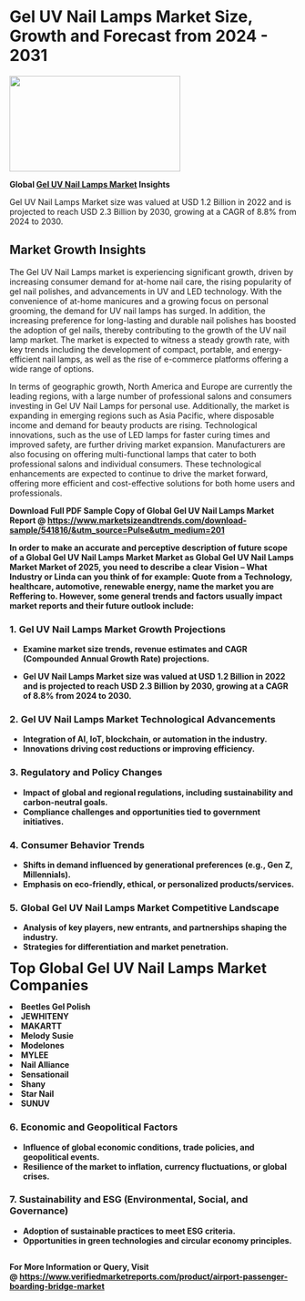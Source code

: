 <H1>Gel UV Nail Lamps Market Size, Growth and Forecast from 2024 - 2031</H1><img class="aligncenter size-medium wp-image-584254" src="https://thirdeyenews.in/wp-content/uploads/2024/09/Global-Market-Research-300x168.jpeg" alt="" width="300" height="168" /><p><strong>Global&nbsp;<a href="https://www.marketsizeandtrends.com/download-sample/541816/&amp;utm_source=Pulse&amp;utm_medium=201">Gel UV Nail Lamps Market</a> Insights</strong></p><p>Gel UV Nail Lamps Market size was valued at USD 1.2 Billion in 2022 and is projected to reach USD 2.3 Billion by 2030, growing at a CAGR of 8.8% from 2024 to 2030.</p><p><h2>Market Growth Insights</h2> <p>The Gel UV Nail Lamps market is experiencing significant growth, driven by increasing consumer demand for at-home nail care, the rising popularity of gel nail polishes, and advancements in UV and LED technology. With the convenience of at-home manicures and a growing focus on personal grooming, the demand for UV nail lamps has surged. In addition, the increasing preference for long-lasting and durable nail polishes has boosted the adoption of gel nails, thereby contributing to the growth of the UV nail lamp market. The market is expected to witness a steady growth rate, with key trends including the development of compact, portable, and energy-efficient nail lamps, as well as the rise of e-commerce platforms offering a wide range of options.</p> <p><strong></strong></p> <p>In terms of geographic growth, North America and Europe are currently the leading regions, with a large number of professional salons and consumers investing in Gel UV Nail Lamps for personal use. Additionally, the market is expanding in emerging regions such as Asia Pacific, where disposable income and demand for beauty products are rising. Technological innovations, such as the use of LED lamps for faster curing times and improved safety, are further driving market expansion. Manufacturers are also focusing on offering multi-functional lamps that cater to both professional salons and individual consumers. These technological enhancements are expected to continue to drive the market forward, offering more efficient and cost-effective solutions for both home users and professionals.</p> <p><strong></p><p><span class=""><strong>Download Full PDF Sample Copy of Global Gel UV Nail Lamps Market Report</strong> @ <a href="https://www.marketsizeandtrends.com/download-sample/541816/&amp;utm_source=Pulse&amp;utm_medium=201" target="_blank">https://www.marketsizeandtrends.com/download-sample/541816/&amp;utm_source=Pulse&amp;utm_medium=201</a></span></p><p>In order to make an accurate and perceptive description of future scope of a Global&nbsp;Gel UV Nail Lamps Market Market as Global&nbsp;Gel UV Nail Lamps Market Market of 2025, you need to describe a clear Vision &ndash; What Industry or Linda can you think of for example: Quote from a Technology, healthcare, automotive, renewable energy, name the market you are Reffering to. However, some general trends and factors usually impact market reports and their future outlook include:</p><h3>1.&nbsp;<strong>Gel UV Nail Lamps Market Growth Projections</strong></h3><ul><li>Examine market size trends, revenue estimates and CAGR (Compounded Annual Growth Rate) projections.</li><li><p>Gel UV Nail Lamps Market size was valued at USD 1.2 Billion in 2022 and is projected to reach USD 2.3 Billion by 2030, growing at a CAGR of 8.8% from 2024 to 2030.</p></li></ul><h3>2.&nbsp;<strong>Gel UV Nail Lamps Market Technological Advancements</strong></h3><ul><li>Integration of AI, IoT, blockchain, or automation in the industry.</li><li>Innovations driving cost reductions or improving efficiency.</li></ul><h3>3.&nbsp;<strong>Regulatory and Policy Changes</strong></h3><ul><li>Impact of global and regional regulations, including sustainability and carbon-neutral goals.</li><li>Compliance challenges and opportunities tied to government initiatives.</li></ul><h3>4.&nbsp;<strong>Consumer Behavior Trends</strong></h3><ul><li>Shifts in demand influenced by generational preferences (e.g., Gen Z, Millennials).</li><li>Emphasis on eco-friendly, ethical, or personalized products/services.</li></ul><h3>5.&nbsp;<strong>Global Gel UV Nail Lamps Market Competitive Landscape</strong></h3><ul><li>Analysis of key players, new entrants, and partnerships shaping the industry.</li><li>Strategies for differentiation and market penetration.</li></ul><p data-pm-slice="1 1 []"><span style="color: inherit; font-family: inherit; font-size: 25px;">Top Global Gel UV Nail Lamps Market Companies</span></p><div class="" data-test-id=""><p><li>Beetles Gel Polish</li><li> JEWHITENY</li><li> MAKARTT</li><li> Melody Susie</li><li> Modelones</li><li> MYLEE</li><li> Nail Alliance</li><li> Sensationail</li><li> Shany</li><li> Star Nail</li><li> SUNUV</li></p></div><h3>6.&nbsp;<strong>Economic and Geopolitical Factors</strong></h3><ul><li>Influence of global economic conditions, trade policies, and geopolitical events.</li><li>Resilience of the market to inflation, currency fluctuations, or global crises.</li></ul><h3>7.&nbsp;<strong>Sustainability and ESG (Environmental, Social, and Governance)</strong></h3><ul><li>Adoption of sustainable practices to meet ESG criteria.</li><li>Opportunities in green technologies and circular economy principles.</li></ul><h2><strong style="font-size: 14px;">For More Information or Query, Visit @&nbsp;</strong><a style="background-color: #ffffff; font-size: 14px;" href="https://www.marketsizeandtrends.com/report/gel-uv-nail-lamps-market/" target="_blank">https://www.verifiedmarketreports.com/product/airport-passenger-boarding-bridge-market</a></h2>
